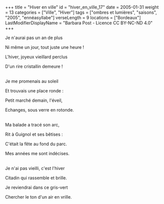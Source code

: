 +++
title = "Hiver en ville"
id = "hiver_en_ville_17"
date = 2005-01-31
weight = 13
categories = ["Ville", "Hiver"]
tags = ["ombres et lumières", "saisons", "2005", "ennéasyllabe"]
verseLength = 9
locations = ["Bordeaux"]
LastModifierDisplayName = "Barbara Post - Licence CC BY-NC-ND 4.0"
+++

Je n'aurai pas un an de plus

Ni même un jour, tout juste une heure !

L'hiver, joyeux vieillard perclus

D'un rire cristallin demeure !

 \
Je me promenais au soleil

Et trouvais une place ronde :

Petit marché demain, l'éveil,

Echanges, sous verre en rotonde.

 \
Ma balade a tracé son arc,

Rit à Guignol et ses bêtises :

C'était la fête au fond du parc.

Mes années me sont indécises.

 \
Je n'ai pas vieilli, c'est l'hiver

Citadin qui rassemble et brille.

Je reviendrai dans ce gris-vert

Chercher le ton d'un air en vrille.
